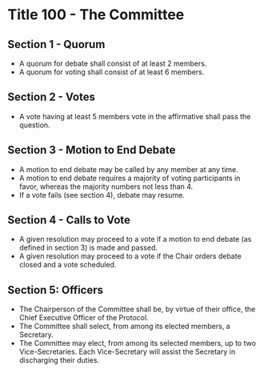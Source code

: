# Title 100 - The Committee
## Section 1 - Quorum
- A quorum for debate shall consist of at least 2 members.
- A quorum for voting shall consist of at least 6 members.
## Section 2 - Votes
- A vote having at least 5 members vote in the affirmative shall pass the question. 
## Section 3 - Motion to End Debate
- A motion to end debate may be called by any member at any time.
- A motion to end debate requires a majority of voting participants in favor, whereas the majority numbers not less than 4.
- If a vote fails (see section 4), debate may resume.
## Section 4 - Calls to Vote
- A given resolution may proceed to a vote if a motion to end debate (as defined in section 3) is made and passed.
- A given resolution may proceed to a vote if the Chair orders debate closed and a vote scheduled.
## Section 5: Officers
- The Chairperson of the Committee shall be, by virtue of their office, the Chief Executive Officer of the Protocol.
- The Committee shall select, from among its elected members, a Secretary. 
- The Committee may elect, from among its selected members, up to two Vice-Secretaries. Each Vice-Secretary will assist the Secretary in discharging their duties. 
